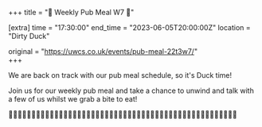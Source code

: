 +++
title = "🌮 Weekly Pub Meal W7 🌮"

[extra]
time = "17:30:00"
end_time = "2023-06-05T20:00:00Z"
location = "Dirty Duck"

original = "https://uwcs.co.uk/events/pub-meal-22t3w7/"    
+++

We are back on track with our pub meal schedule, so it's Duck time!

Join us for our weekly pub meal and take a chance to unwind and talk with a few of us whilst we grab a bite to eat!

🦆🦆🦆🦆🦆🦆🦆🦆🦆🦆🦆🦆🦆🦆🦆🦆🦆🦆🦆🦆🦆🦆🦆🦆🦆🦆🦆🦆🦆🦆🦆🦆🦆🦆🦆🦆🦆🦆🦆🦆🦆🦆🦆🦆🦆🦆🦆🦆🦆🦆
